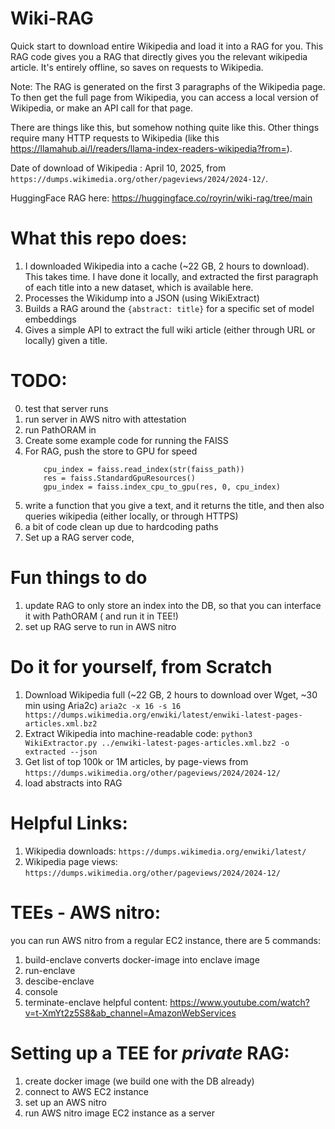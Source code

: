 # Wiki-RAG

Quick start to download entire Wikipedia and load it into a RAG for you. This RAG code gives you a RAG that directly gives you the relevant wikipedia article. It's entirely offline, so saves on requests to Wikipedia. 

Note: The RAG is generated on the first 3 paragraphs of the Wikipedia page. To then get the full page from Wikipedia, you can access a local version of Wikipedia, or make an API call for that page.

There are things like this, but somehow nothing quite like this. Other things require many HTTP requests to Wikipedia (like this https://llamahub.ai/l/readers/llama-index-readers-wikipedia?from=).

Date of download of Wikipedia : April 10, 2025, from `https://dumps.wikimedia.org/other/pageviews/2024/2024-12/`.

HuggingFace RAG here: https://huggingface.co/royrin/wiki-rag/tree/main

# What this repo does:

1. I downloaded Wikipedia into a cache (~22 GB, 2 hours to download). This takes time. I have done it locally, and extracted the first paragraph of each title into a new dataset, which is available here. 
2. Processes the Wikidump into a JSON (using WikiExtract)
3. Builds a RAG around the `{abstract: title}` for a specific set of model embeddings
4. Gives a simple API to extract the full wiki article (either through URL or locally) given a title.


# TODO:
0. test that server runs
1. run server in AWS nitro with attestation
2. run PathORAM in 
1. Create some example code for running the FAISS
2. For RAG, push the store to GPU for speed
    ```
        cpu_index = faiss.read_index(str(faiss_path))
        res = faiss.StandardGpuResources()
        gpu_index = faiss.index_cpu_to_gpu(res, 0, cpu_index)
    ```
3. write a function that you give a text, and it returns the title, and then also queries wikipedia (either locally, or through HTTPS)
4. a bit of code clean up due to hardcoding paths
5. Set up a RAG server code,

# Fun things to do
1. update RAG to only store an index into the DB, so that you can interface it with PathORAM ( and run it in TEE!)
2. set up RAG serve to run in AWS nitro


# Do it for yourself, from Scratch
1. Download Wikipedia full (~22 GB, 2 hours to download over Wget, ~30 min using Aria2c)
    `aria2c -x 16 -s 16 https://dumps.wikimedia.org/enwiki/latest/enwiki-latest-pages-articles.xml.bz2`
2. Extract Wikipedia into machine-readable code:
    `python3 WikiExtractor.py ../enwiki-latest-pages-articles.xml.bz2 -o extracted --json`
3. Get list of top 100k or 1M articles, by page-views from
    `https://dumps.wikimedia.org/other/pageviews/2024/2024-12/`
4. load abstracts into RAG




# Helpful Links:
1. Wikipedia downloads: `https://dumps.wikimedia.org/enwiki/latest/`
2. Wikipedia page views: `https://dumps.wikimedia.org/other/pageviews/2024/2024-12/`


# TEEs -  AWS nitro:
you can run AWS nitro from a regular EC2 instance, there are 5 commands:
1. build-enclave
    converts docker-image into enclave image
1. run-enclave
1. descibe-enclave
1. console
1. terminate-enclave
helpful content: https://www.youtube.com/watch?v=t-XmYt2z5S8&ab_channel=AmazonWebServices 

# Setting up a TEE for *private* RAG:
1. create docker image (we build one with the DB already) 
2. connect to AWS EC2 instance
2. set up an AWS nitro 
4. run AWS nitro image EC2 instance as a server
